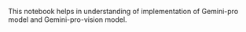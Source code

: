 This notebook helps in understanding of implementation of Gemini-pro model and Gemini-pro-vision model.
